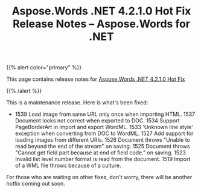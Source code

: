 ﻿---
title: Aspose.Words .NET 4.2.1.0 Hot Fix Release Notes – Aspose.Words for .NET
articleTitle: Aspose.Words .NET 4.2.1.0 Hot Fix Release Notes
linktitle: Aspose.Words .NET 4.2.1.0 Hot Fix Release Notes
description: "Aspose.Words .NET 4.2.1.0 Hot Fix Release Notes – learn about the latest updates and fixes."
type: docs
weight: 220
url: /net/aspose-words-net-4-2-1-0-hot-fix-release-notes/
---

{{% alert color="primary" %}}

This page contains release notes for [Aspose.Words .NET 4.2.1.0 Hot Fix](https://downloads.aspose.com/words/net/new-releases/aspose.words-.net-4.2.1.0-hot-fix/)

{{% /alert %}}

This is a maintenance release. Here is what's been fixed:

- 1539 Load image from same URL only once when importing HTML.
  1537 Document looks not correct when exported to DOC. 
  1534 Support PageBorderArt in import and export WordML. 
  1533 'Unknown line style' exception when converting from DOC to WordML. 
  1527 Add support for loading images from different URIs. 
  1526 Document throws "Unable to read beyond the end of the stream" on saving. 
  1525 Document throws "Cannot get field part because at end of field code." on saving. 
  1523 Invalid list level number format is read from the document. 
  1519 Import of a WML file throws because of a culture. 

For those who are waiting on other fixes, don't worry, there will be another hotfix coming out soon.
